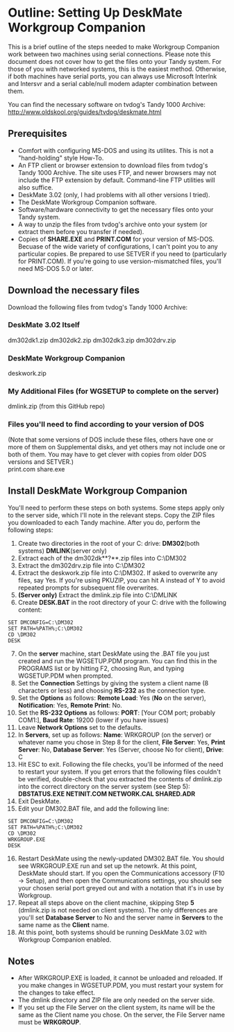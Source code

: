 # Outline: Setting Up DeskMate Workgroup Companion

This is a brief outline of the steps needed to make Workgroup Companion work between two machines using serial connections.  Please note this document does not cover how to get the files onto your Tandy system.  For those of you with networked systems, this is the easiest method.  Otherwise, if both machines have serial ports, you can always use Microsoft Interlnk and Intersvr and a serial cable/null modem adapter combination between them.  

You can find the necessary software on tvdog's Tandy 1000 Archive: http://www.oldskool.org/guides/tvdog/deskmate.html

## Prerequisites

* Comfort with configuring MS-DOS and using its utilites.  This is not a "hand-holding" style How-To.  
* An FTP client or browser extension to download files from tvdog's Tandy 1000 Archive.  The site uses FTP, and newer browsers may not include the FTP extension by default.  Command-line FTP utilities will also suffice.
* DeskMate 3.02 (only, I had problems with all other versions I tried).
* The DeskMate Workgroup Companion software.
* Software/hardware connectivity to get the necessary files onto your Tandy system.
* A way to unzip the files from tvdog's archive onto your system (or extract them before you transfer if needed).
* Copies of **SHARE.EXE** and **PRINT.COM** for your version of MS-DOS.  Becuase of the wide variety of configurations, I can't point you to any particular copies.  Be prepared to use SETVER if you need to (particularly for PRINT.COM).  If you're going to use version-mismatched files, you'll need MS-DOS 5.0 or later.

## Download the necessary files

Download the following files from tvdog's Tandy 1000 Archive:

### DeskMate 3.02 Itself
dm302dk1.zip
dm302dk2.zip
dm302dk3.zip
dm302drv.zip

### DeskMate Workgroup Companion
deskwork.zip

### My Additional Files (for WGSETUP to complete on the server)
dmlink.zip (from this GitHub repo)

### Files you'll need to find according to your version of DOS
(Note that some versions of DOS include these files, others have one or more of them on Supplemental disks, and yet others may not include one or both of them.  You may have to get clever with copies from older DOS versions and SETVER.)<br/>
print.com
share.exe

## Install DeskMate Workgroup Companion

You'll need to perform these steps on both systems.  Some steps apply only to the server side, which I'll note in the relevant steps.  Copy the ZIP files you downloaded to each Tandy machine.  After you do, perform the following steps:

1. Create two directories in the root of your C: drive: **DM302**(both systems) **DMLINK**(server only)
2. Extract each of the dm302dk**?**.zip files into C:\DM302
3. Extract the dm302drv.zip file into C:\DM302
4. Extract the deskwork.zip file into C:\DM302.  If asked to overwrite any files, say Yes.  If you're using PKUZIP, you can hit A instead of Y to avoid repeated prompts for subsequent file overwrites.
5. **(Server only)** Extract the dmlink.zip file into C:\DMLINK
6. Create **DESK.BAT** in the root directory of your C: drive with the following content:
```
SET DMCONFIG=C:\DM302
SET PATH=%PATH%;C:\DM302
CD \DM302
DESK
```
7. On the **server** machine, start DeskMate using the .BAT file you just created and run the WGSETUP.PDM program.  You can find this in the PROGRAMS list or by hitting F2, choosing Run, and typing WGSETUP.PDM when prompted. 
8. Set the **Connection** Settings by giving the system a client name (8 characters or less) and choosing **RS-232** as the connection type.
9. Set the **Options** as follows: **Remote Load**: Yes (**No** on the server), **Notification**: Yes, **Remote Print**: No.
10. Set the **RS-232 Options** as follows: **PORT**: [Your COM port; probably COM1:], **Baud Rate**: 19200 (lower if you have issues)
11. Leave **Network Options** set to the defaults.
12. In **Servers**, set up as follows: **Name**: WRKGROUP (on the server) or whatever name you chose in Step 8 for the client, **File Server**: Yes, **Print Server**: No, **Database Server**: Yes (Server, choose No for client), **Drive**: C
13. Hit ESC to exit.  Following the file checks, you'll be informed of the need to restart your system.  If you get errors that the following files couldn't be verified, double-check that you extracted the contents of dmlink.zip into the correct directory on the server system (see Step 5): **DBSTATUS.EXE NETINIT.COM NETWORK.CAL SHARED.ADR**
14. Exit DeskMate.
15. Edit your DM302.BAT file, and add the following line:
```
SET DMCONFIG=C:\DM302
SET PATH=%PATH%;C:\DM302
CD \DM302
WRKGROUP.EXE
DESK
```
16. Restart DeskMate using the newly-updated DM302.BAT file.  You should see WRKGROUP.EXE run and set up the netowrk.  At this point, DeskMate should start.  If you open the Communications accessory (F10 -> Setup), and then open the Communications settings, you should see your chosen serial port greyed out and with a notation that it's in use by Workgroup.
17.  Repeat all steps above on the client machine, skipping Step **5** (dmlink.zip is not needed on client systems).  The only differences are you'll set **Database Server** to No and the server name in **Servers** to the same name as the **Client** name. 
18.  At this point, both systems should be running DeskMate 3.02 with Workgroup Companion enabled.  

## Notes

* After WRKGROUP.EXE is loaded, it cannot be unloaded and reloaded.  If you make changes in WGSETUP.PDM, you must restart your system for the changes to take effect.
* The dmlink directory and ZIP file are only needed on the server side.
* If you set up the File Server on the client system, its name will be the same as the Client name you chose.  On the server, the File Server name must be **WRKGROUP**.
